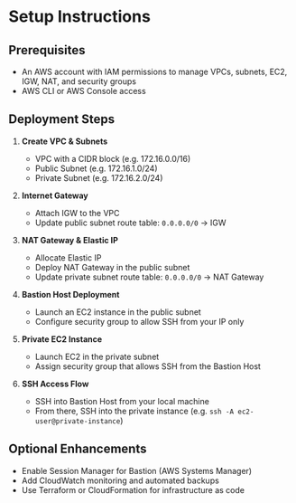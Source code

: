 # Setup Instructions

## Prerequisites
- An AWS account with IAM permissions to manage VPCs, subnets, EC2, IGW, NAT, and security groups
- AWS CLI or AWS Console access

## Deployment Steps

1. **Create VPC & Subnets**
   - VPC with a CIDR block (e.g. 172.16.0.0/16)
   - Public Subnet (e.g. 172.16.1.0/24)
   - Private Subnet (e.g. 172.16.2.0/24)

2. **Internet Gateway**
   - Attach IGW to the VPC
   - Update public subnet route table: `0.0.0.0/0` → IGW

3. **NAT Gateway & Elastic IP**
   - Allocate Elastic IP
   - Deploy NAT Gateway in the public subnet
   - Update private subnet route table: `0.0.0.0/0` → NAT Gateway

4. **Bastion Host Deployment**
   - Launch an EC2 instance in the public subnet
   - Configure security group to allow SSH from your IP only

5. **Private EC2 Instance**
   - Launch EC2 in the private subnet
   - Assign security group that allows SSH from the Bastion Host

6. **SSH Access Flow**
   - SSH into Bastion Host from your local machine
   - From there, SSH into the private instance (e.g. `ssh -A ec2-user@private-instance`)

## Optional Enhancements
- Enable Session Manager for Bastion (AWS Systems Manager)
- Add CloudWatch monitoring and automated backups
- Use Terraform or CloudFormation for infrastructure as code
